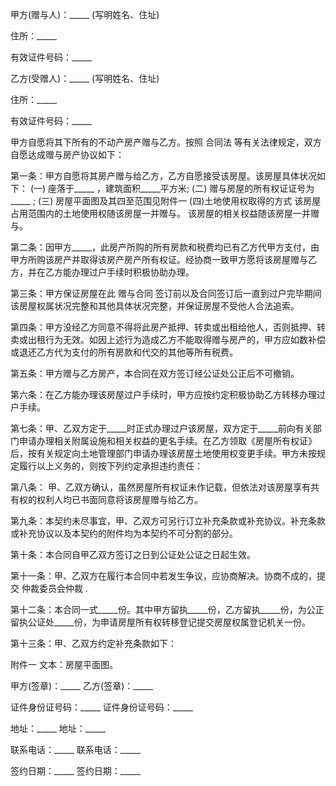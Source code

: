 
 


甲方(赠与人)：_____ (写明姓名、住址)


住所：_____


有效证件号码：_____


乙方(受赠人)：_____ (写明姓名、住址)


住所：_____


有效证件号码：_____


甲方自愿将其下所有的不动产房产赠与乙方。按照
合同法
等有关法律规定，双方自愿达成赠与房产协议如下：


第一条：甲方自愿将其房产赠与给乙方，乙方自愿接受该房屋。该房屋具体状况如下： (一) 座落于_____ ，建筑面积_____平方米; (二) 赠与房屋的所有权证证号为_____ ; (三) 房屋平面图及其四至范围见附件一 (四)土地使用权取得的方式 该房屋占用范围内的土地使用权随该房屋一并赠与。 该房屋的相关权益随该房屋一并赠与。


第二条：因甲方_____，此房产所购的所有房款和税费均已有乙方代甲方支付，由甲方所购该房产并取得该房产房产所有权证。经协商一致甲方愿将该房屋赠与乙方，并在乙方能办理过户手续时积极协助办理。


第三条：甲方保证房屋在此
赠与合同
签订前以及合同签订后一直到过户完毕期间该房屋权属状况完整和其他具体状况完整，并保证房屋不受他人合法追索。


第四条：甲方没经乙方同意不得将此房产抵押、转卖或出租给他人，否则抵押、转卖或出租行为无效。如因上述行为造成乙方不能取得赠与房产的，甲方应如数补偿或退还乙方代为支付的所有房款和代交的其他等所有税费。


第五条：甲方赠与乙方房产，本合同在双方签订经公证处公正后不可撤销。


第六条：在乙方能办理该房屋过户手续时，甲方应按约定积极协助乙方转移办理过户手续。


第七条：甲、乙双方定于_____时正式办理过户该房屋，双方定于_____前向有关部门申请办理相关附属设施和相关权益的更名手续。在乙方领取《房屋所有权证》后，按有关规定向土地管理部门申请办理该房屋土地使用权变更手续。甲方未按规定履行以上义务的，则按下列约定承担违约责任：


第八条： 甲、乙双方确认，虽然房屋所有权证未作记载，但依法对该房屋享有共有权的权利人均已书面同意将该房屋赠与给乙方。


第九条：本契约未尽事宜，甲、乙双方可另行订立补充条款或补充协议。补充条款或补充协议以及本契约的附件均为本契约不可分割的部分。


第十条：本合同自甲乙双方签订之日到公证处公证之日起生效。


第十一条：甲、乙双方在履行本合同中若发生争议，应协商解决。协商不成的，提交 仲裁委员会仲裁 .


第十二条：本合同一式_____份。其中甲方留执_____份，乙方留执_____份，为公正留执公证处_____份，为申请房屋所有权转移登记提交房屋权属登记机关一份。


第十三条：甲、乙双方约定补充条款如下：


附件一 文本：房屋平面图。


甲方(签章)：_____ 乙方(签章)：_____


证件身份证号码：_____ 证件身份证号码：_____


地址：_____ 地址：_____


联系电话：_____ 联系电话：_____


签约日期：_____ 签约日期：_____
 


 

 
 
 
 
 
  


  
 

  


  


  
 
 
 
 

